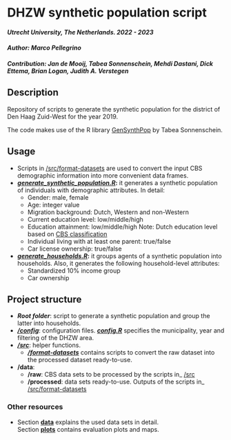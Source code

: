 # DHZW synthetic population script

#### *Utrecht University, The Netherlands. 2022 - 2023*
#### *Author: Marco Pellegrino*
#### *Contribution: Jan de Mooij, Tabea Sonnenschein, Mehdi Dastani, Dick Ettema, Brian Logan, Judith A. Verstegen*

## Description

Repository of scripts to generate the synthetic population for the district of Den Haag Zuid-West for the year 2019.

The code makes use of the R library [GenSynthPop](https://github.com/TabeaSonnenschein/Spatial-Agent-based-Modeling-of-Urban-Health-Interventions/tree/main/GenSynthPop) by Tabea Sonnenschein.

## Usage

*   Scripts in [/src/format-datasets](/src/format-datasets) are used to convert the input CBS demographic information into more convenient data frames.
*   [_**generate\_synthetic\_population.R**_](generate-synthetic-population.R)**:** it generates a synthetic population of individuals with demographic attributes. In detail:
    *   Gender: male, female
    *   Age: integer value
    *   Migration background: Dutch, Western and non-Western
    *   Current education level: low/middle/high
    *   Education attainment: low/middle/high Note: Dutch education level based on [CBS classification](https://www.cbs.nl/nl-nl/nieuws/2019/33/verschil-levensverwachting-hoog-en-laagopgeleid-groeit/opleidingsniveau)
    *   Individual living with at least one parent: true/false
    *   Car license ownership: true/false
*   [_**generate\_households.R**_](generate-households.R)**:** it groups agents of a synthetic population into households. Also, it generates the following household-level attributes:
    *   Standardized 10% income group
    *   Car ownership

## Project structure

*   _**Root folder**_: script to generate a synthetic population and group the latter into households.
*   [_**/config**_](/config): configuration files. [_**config.R**_](config/config.R) specifies the municipality, year and filtering of the DHZW area.
*   [_**/src**_](/src): helper functions.
    *   [_**/format-datasets**_](/src/format-datasets) contains scripts to convert the raw dataset into the processed dataset ready-to-use.
*   **/data**:
    *   **/raw**: CBS data sets to be processed by the scripts in_ [/src](/src)
    *   **/processed**: data sets ready-to-use. Outputs of the scripts in_ [/src/format-datasets](/src/format-datasets)

### Other resources

*   Section [**data**](README_data.md) explains the used data sets in detail.  
    Section [**plots**](README_plots.md) contains evaluation plots and maps.